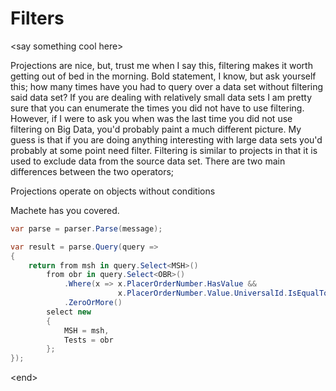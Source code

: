 # Filters

&lt;say something cool here&gt;

Projections are nice, but, trust me when I say this, filtering makes it worth getting out of bed in the morning. Bold statement, I know, but ask yourself this; how many times have you had to query over a data set without filtering said data set? If you are dealing with relatively small data sets I am pretty sure that you can enumerate the times you did not have to use filtering. However, if I were to ask you when was the last time you did not use filtering on Big Data, you'd probably paint a much different picture. My guess is that if you are doing anything interesting with large data sets you'd probably at some point need filter. Filtering is similar to projects in that it is used to exclude data from the source data set. There are two main differences between the two operators;

Projections operate on objects without conditions



Machete has you covered.

```csharp
var parse = parser.Parse(message);

var result = parse.Query(query =>
{
    return from msh in query.Select<MSH>()
        from obr in query.Select<OBR>()
            .Where(x => x.PlacerOrderNumber.HasValue &&
                        x.PlacerOrderNumber.Value.UniversalId.IsEqualTo("PRO2350"))
            .ZeroOrMore()
        select new
        {
            MSH = msh,
            Tests = obr
        };
});
```

&lt;end&gt;

